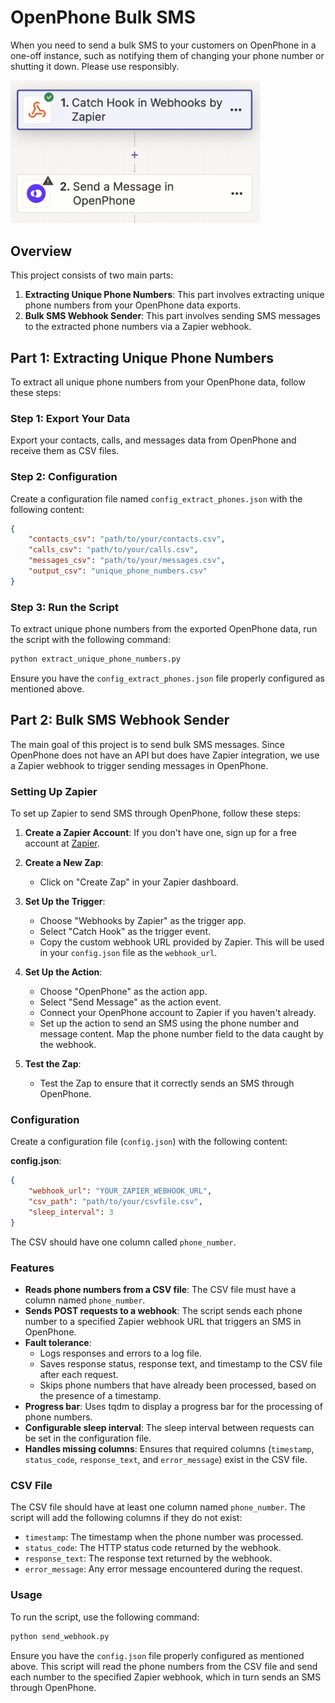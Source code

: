 # OpenPhone Bulk SMS

When you need to send a bulk SMS to your customers on OpenPhone in a one-off instance, such as notifying them of changing your phone number or shutting it down. Please use responsibly. 

<img src="zapier.png" alt="Zapier" width="400">

## Overview

This project consists of two main parts:

1. **Extracting Unique Phone Numbers**: This part involves extracting unique phone numbers from your OpenPhone data exports.
2. **Bulk SMS Webhook Sender**: This part involves sending SMS messages to the extracted phone numbers via a Zapier webhook.

## Part 1: Extracting Unique Phone Numbers

To extract all unique phone numbers from your OpenPhone data, follow these steps:

### Step 1: Export Your Data

Export your contacts, calls, and messages data from OpenPhone and receive them as CSV files.

### Step 2: Configuration

Create a configuration file named `config_extract_phones.json` with the following content:
```json
{
    "contacts_csv": "path/to/your/contacts.csv",
    "calls_csv": "path/to/your/calls.csv",
    "messages_csv": "path/to/your/messages.csv",
    "output_csv": "unique_phone_numbers.csv"
}
```

### Step 3: Run the Script

To extract unique phone numbers from the exported OpenPhone data, run the script with the following command:

```bash
python extract_unique_phone_numbers.py
```

Ensure you have the `config_extract_phones.json` file properly configured as mentioned above.

## Part 2: Bulk SMS Webhook Sender

The main goal of this project is to send bulk SMS messages. Since OpenPhone does not have an API but does have Zapier integration, we use a Zapier webhook to trigger sending messages in OpenPhone.

### Setting Up Zapier

To set up Zapier to send SMS through OpenPhone, follow these steps:

1. **Create a Zapier Account**: If you don't have one, sign up for a free account at [Zapier](https://zapier.com/).

2. **Create a New Zap**:
   - Click on "Create Zap" in your Zapier dashboard.

3. **Set Up the Trigger**:
   - Choose "Webhooks by Zapier" as the trigger app.
   - Select "Catch Hook" as the trigger event.
   - Copy the custom webhook URL provided by Zapier. This will be used in your `config.json` file as the `webhook_url`.

4. **Set Up the Action**:
   - Choose "OpenPhone" as the action app.
   - Select "Send Message" as the action event.
   - Connect your OpenPhone account to Zapier if you haven't already.
   - Set up the action to send an SMS using the phone number and message content. Map the phone number field to the data caught by the webhook.

5. **Test the Zap**:
   - Test the Zap to ensure that it correctly sends an SMS through OpenPhone.

### Configuration

Create a configuration file (`config.json`) with the following content:

**config.json**:
```json
{
    "webhook_url": "YOUR_ZAPIER_WEBHOOK_URL",
    "csv_path": "path/to/your/csvfile.csv",
    "sleep_interval": 3
}
```

The CSV should have one column called `phone_number`.

### Features

- **Reads phone numbers from a CSV file**: The CSV file must have a column named `phone_number`.
- **Sends POST requests to a webhook**: The script sends each phone number to a specified Zapier webhook URL that triggers an SMS in OpenPhone.
- **Fault tolerance**:
  - Logs responses and errors to a log file.
  - Saves response status, response text, and timestamp to the CSV file after each request.
  - Skips phone numbers that have already been processed, based on the presence of a timestamp.
- **Progress bar**: Uses tqdm to display a progress bar for the processing of phone numbers.
- **Configurable sleep interval**: The sleep interval between requests can be set in the configuration file.
- **Handles missing columns**: Ensures that required columns (`timestamp`, `status_code`, `response_text`, and `error_message`) exist in the CSV file.

### CSV File

The CSV file should have at least one column named `phone_number`. The script will add the following columns if they do not exist:

- `timestamp`: The timestamp when the phone number was processed.
- `status_code`: The HTTP status code returned by the webhook.
- `response_text`: The response text returned by the webhook.
- `error_message`: Any error message encountered during the request.

### Usage

To run the script, use the following command:

```bash
python send_webhook.py
```

Ensure you have the `config.json` file properly configured as mentioned above. This script will read the phone numbers from the CSV file and send each number to the specified Zapier webhook, which in turn sends an SMS through OpenPhone.